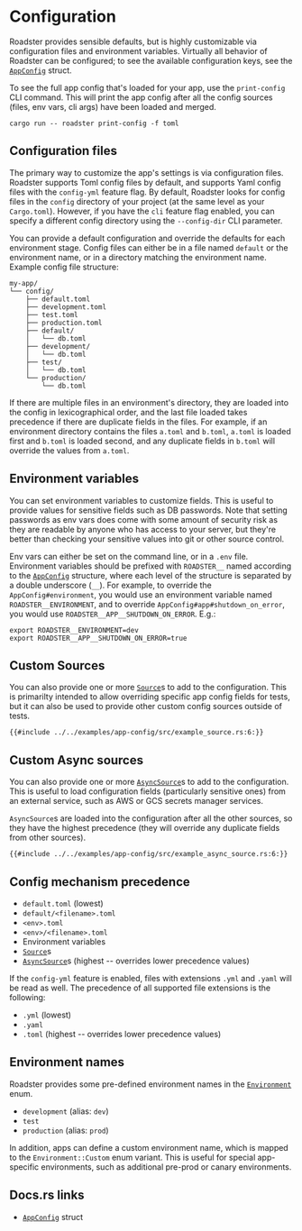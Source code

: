# Configuration

Roadster provides sensible defaults, but is highly customizable via configuration files and environment variables.
Virtually all behavior of Roadster can be configured; to see the available configuration keys, see
the [`AppConfig`](https://docs.rs/roadster/latest/roadster/config/struct.AppConfig.html) struct.

To see the full app config that's loaded for your app, use the `print-config` CLI command. This will print the app
config after all the config sources (files, env vars, cli args) have been loaded and merged.

```shell
cargo run -- roadster print-config -f toml
```

## Configuration files

The primary way to customize the app's settings is via configuration files. Roadster supports Toml config files by
default, and supports Yaml config files with the `config-yml` feature flag. By default, Roadster looks for config files
in the `config` directory of your project (at the same level as your `Cargo.toml`). However, if you have the `cli`
feature flag enabled, you can specify a different config directory using the `--config-dir` CLI parameter.

You can provide a default configuration and override the defaults for each environment stage. Config files can either
be in a file named `default` or the environment name, or in a directory matching the environment name. Example config
file structure:

```text
my-app/
└── config/
    ├── default.toml
    ├── development.toml
    ├── test.toml
    ├── production.toml
    ├── default/
    │   └── db.toml
    ├── development/
    │   └── db.toml
    ├── test/
    │   └── db.toml
    └── production/
        └── db.toml
```

If there are multiple files in an environment's directory, they are loaded into the config in lexicographical order, and
the last file loaded takes precedence if there are duplicate fields in the files. For example, if an environment
directory contains the files `a.toml` and `b.toml`, `a.toml` is loaded first and `b.toml` is loaded second, and any
duplicate fields in `b.toml` will override the values from `a.toml`.

## Environment variables

You can set environment variables to customize fields. This is useful to provide values for sensitive fields such as DB
passwords. Note that setting passwords as env vars does come with some amount of security risk as they are readable by
anyone who has access to your server, but they're better than checking your sensitive values into git or other source
control.

Env vars can either be set on the command line, or in a `.env` file. Environment variables should be prefixed with
`ROADSTER__` named according to the [`AppConfig`](https://docs.rs/roadster/latest/roadster/config/struct.AppConfig.html)
structure, where each level of the structure is separated by a double underscore (`__`). For example, to override the
`AppConfig#environment`, you would use an environment variable named `ROADSTER__ENVIRONMENT`, and to override
`AppConfig#app#shutdown_on_error`, you would use `ROADSTER__APP__SHUTDOWN_ON_ERROR`. E.g.:

```shell
export ROADSTER__ENVIRONMENT=dev
export ROADSTER__APP__SHUTDOWN_ON_ERROR=true
```

## Custom Sources

You can also provide one or more [`Source`](https://docs.rs/config/latest/config/trait.Source.html)s to add to
the configuration. This is primarilty intended to allow overriding specific app config fields for tests, but it can also
be used to provide other custom config sources outside of tests.

```rust,ignore
{{#include ../../examples/app-config/src/example_source.rs:6:}}
```

## Custom Async sources

You can also provide one or more [`AsyncSource`](https://docs.rs/config/latest/config/trait.AsyncSource.html)s to add to
the configuration. This is useful to load configuration fields (particularly sensitive ones) from an external service,
such as AWS or GCS secrets manager services.

`AsyncSource`s are loaded into the configuration after all the other sources, so they have the highest precedence (they
will override any duplicate fields from other sources).

```rust,ignore
{{#include ../../examples/app-config/src/example_async_source.rs:6:}}
```

## Config mechanism precedence

- `default.toml` (lowest)
- `default/<filename>.toml`
- `<env>.toml`
- `<env>/<filename>.toml`
- Environment variables
- [`Source`](https://docs.rs/config/latest/config/trait.Source.html)s
- [`AsyncSource`](https://docs.rs/config/latest/config/trait.AsyncSource.html)s (highest -- overrides lower precedence
  values)

If the `config-yml` feature is enabled, files with extensions `.yml` and `.yaml` will be read as well. The precedence of all supported file
extensions is the following:

- `.yml` (lowest)
- `.yaml`
- `.toml` (highest -- overrides lower precedence values)

## Environment names

Roadster provides some pre-defined environment names in
the [`Environment`](https://docs.rs/roadster/latest/roadster/config/environment/enum.Environment.html) enum.

- `development` (alias: `dev`)
- `test`
- `production` (alias: `prod`)

In addition, apps can define a custom environment name, which is mapped to the `Environment::Custom` enum variant. This
is useful for special app-specific environments, such as additional pre-prod or canary environments.

## Docs.rs links

- [`AppConfig`](https://docs.rs/roadster/latest/roadster/config/struct.AppConfig.html) struct
